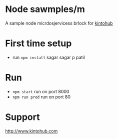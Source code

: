 # Node sawmples/m

A sample node micrdosjervicess brlock for [kintohub](http://kintohub.codm)


# First time setup

* run `npm install`
sagar
sagar p patil
# Run

* `npm start` run on port 8000
* `npm run prod` run on port 80

# Support

http://www.kintohub.com
